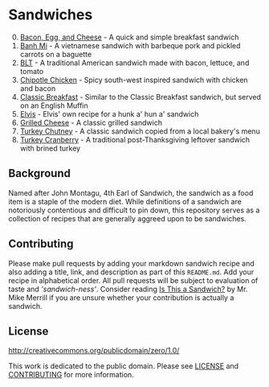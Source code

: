 # Sandwiches

0. [Bacon, Egg, and Cheese](Bacon-Egg-and-Cheese.md) - A quick and simple breakfast sandwich
0. [Banh Mi](./Banh-Mi.md) - A vietnamese sandwich with barbeque pork and pickled carrots on a baguette
0. [BLT](./BLT.md) - A traditional American sandwich made with bacon, lettuce, and tomato
0. [Chipotle Chicken](./Chipotle-Chicken.md) - Spicy south-west inspired sandwich with chicken and bacon
0. [Classic Breakfast](./Classic-Breakfast.md) - Similar to the Classic Breakfast sandwich, but served on an English Muffin
0. [Elvis](./Elvis.md) - Elvis' own recipe for a hunk a' hun a' sandwich
0. [Grilled Cheese](./Grilled-Cheese.md) - A classic grilled sandwich
0. [Turkey Chutney](./Turkey-Chutney.md) - A classic sandwich copied from a local bakery's menu
0. [Turkey Cranberry](./Turkey-Cranberry.md) - A traditional post-Thanksgiving leftover sandwich with brined turkey

## Background

Named after John Montagu, 4th Earl of Sandwich, the sandwich as a food item is a staple of the modern diet. While definitions of a sandwich are notoriously contentious and difficult to pin down, this repository serves as a collection of recipes that are generally aggreed upon to be sandwiches.

## Contributing

Please make pull requests by adding your markdown sandwich recipe and also adding a title, link, and description as part of this `README.md`. Add your recipe in alphabetical order. All pull requests will be subject to evaluation of taste and *'sandwich-ness'*. Consider reading [Is This a Sandwich?](https://medium.com/@kmikeym/is-this-a-sandwich-50b1317eb3f5) by Mr. Mike Merrill if you are unsure whether your contribution is actually a sandwich.

## License

http://creativecommons.org/publicdomain/zero/1.0/

This work is dedicated to the public domain. Please see [LICENSE](./LICENSE.md) and [CONTRIBUTING](./CONTRIBUTING.md) for more information.

